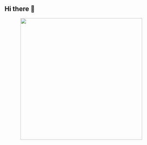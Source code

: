 ## Hi there 👋
<div id="header" align="center">
  <img src="https://trashbox.ru/ifiles/1170525_a3986e_1567441435_gamedeveloper/v-gosdume-hotyat-obsudit-igrovuyu-industriyu-v-rossii-1.gif" width="400"/>
</div>
<!--
**e1tero/e1tero** is a ✨ _special_ ✨ repository because its `README.md` (this file) appears on your GitHub profile.

Here are some ideas to get you started:

- 🔭 I’m currently working on ...
- 🌱 I’m currently learning ...
- 👯 I’m looking to collaborate on ...
- 🤔 I’m looking for help with ...
- 💬 Ask me about ...
- 📫 How to reach me: ...
- 😄 Pronouns: ...
- ⚡ Fun fact: ...
-->
